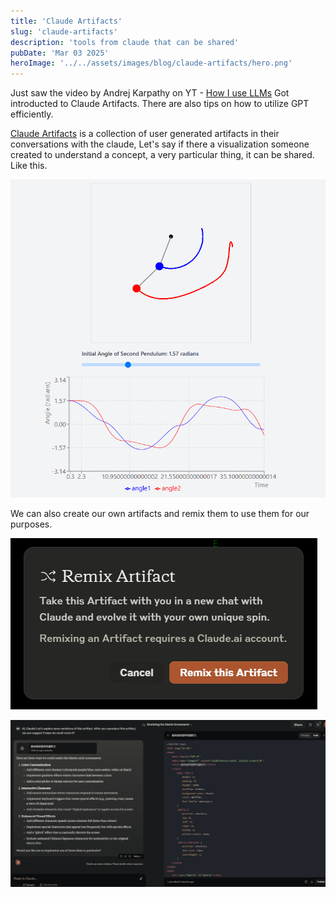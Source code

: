 ```yaml
---
title: 'Claude Artifacts'
slug: 'claude-artifacts'
description: 'tools from claude that can be shared'
pubDate: 'Mar 03 2025'
heroImage: '../../assets/images/blog/claude-artifacts/hero.png'
---
```


Just saw the video by Andrej Karpathy on YT - [How I use LLMs](https://www.youtube.com/watch?v=EWvNQjAaOHw)
Got introducted to Claude Artifacts. There are also tips on how to utilize GPT efficiently.

[Claude Artifacts](https://claudeartifacts.com/) is a collection of user generated artifacts in their conversations with the claude, Let's say if there a visualization someone created to understand a concept, a very particular thing, it can be shared. Like this.

![double_pendulum_animation](./../../assets/images/blog/claude-artifacts/double_pendulum_animation.png)

We can also create our own artifacts and  remix them to use them for our purposes.

![remix artifact](./../../assets/images/blog/claude-artifacts/remix.png)

![remix artifact](./../../assets/images/blog/claude-artifacts/remix-process.png)
